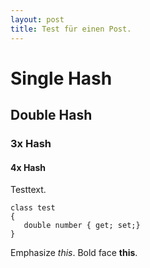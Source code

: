 ```yaml
---
layout: post
title: Test für einen Post.
---
```

# Single Hash

## Double Hash

### 3x Hash

#### 4x Hash

Testtext.

~~~~~~~~
class test
{
   double number { get; set;}
}
~~~~~~~~

Emphasize *this*.
Bold face **this**.
